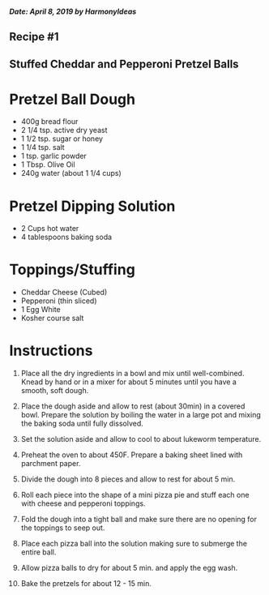 ##### Date: April 8, 2019 by HarmonyIdeas

## Recipe #1

## Stuffed Cheddar and Pepperoni Pretzel Balls

# Pretzel Ball Dough
* 400g bread flour
* 2 1/4 tsp. active dry yeast
* 1 1/2 tsp. sugar or honey
* 1 1/4 tsp. salt
* 1 tsp. garlic powder
* 1 Tbsp. Olive Oil
* 240g water (about 1 1/4 cups)

# Pretzel Dipping Solution
* 2 Cups hot water
* 4 tablespoons baking soda

# Toppings/Stuffing
* Cheddar Cheese (Cubed)
* Pepperoni (thin sliced)
* 1 Egg White
* Kosher course salt

# Instructions
1. Place all the dry ingredients in a bowl and mix until well-combined. Knead by hand or in a mixer for about 5 minutes until you have a smooth, soft dough.

2. Place the dough aside and allow to rest (about 30min) in a covered bowl.  Prepare the solution by boiling the water in a large pot and mixing the baking soda until fully dissolved.  

3. Set the solution aside and allow to cool to about lukeworm temperature.

4. Preheat the oven to about 450F.  Prepare a baking sheet lined with parchment paper.

5. Divide the dough into 8 pieces and allow to rest for about 5 min.

6. Roll each piece into the shape of a mini pizza pie and stuff each one with cheese and pepperoni toppings.

7. Fold the dough into a tight ball and make sure there are no opening for the toppings to seep out.

8. Place each pizza ball into the solution making sure to submerge the entire ball.

9. Allow pizza balls to dry for about 5 min. and apply the egg wash.

10. Bake the pretzels for about 12 - 15 min.

